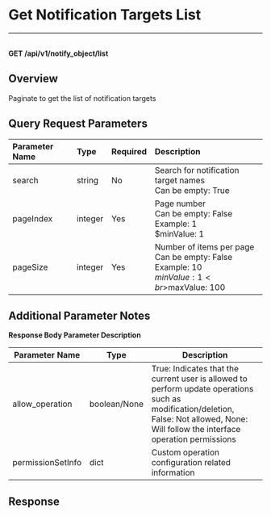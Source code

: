 # Get Notification Targets List

---

<br />**GET /api/v1/notify_object/list**

## Overview
Paginate to get the list of notification targets


## Query Request Parameters

| Parameter Name        | Type     | Required   | Description              |
|:------------------|:-------|:-----|:----------------|
| search | string | No  | Search for notification target names<br>Can be empty: True <br> |
| pageIndex | integer | Yes  | Page number<br>Can be empty: False <br>Example: 1 <br>$minValue: 1 <br> |
| pageSize | integer | Yes  | Number of items per page<br>Can be empty: False <br>Example: 10 <br>$minValue: 1 <br>$maxValue: 100 <br> |

## Additional Parameter Notes

**Response Body Parameter Description**

| Parameter Name           | Type | Description                                                 |
| ---------------- | ---- | ---------------------------------------------------- |
| allow_operation       | boolean/None | True: Indicates that the current user is allowed to perform update operations such as modification/deletion, False: Not allowed, None: Will follow the interface operation permissions |
| permissionSetInfo    | dict | Custom operation configuration related information                          |



## Response
```shell
 
```